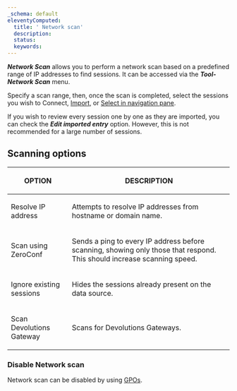 ```yaml
---
_schema: default
eleventyComputed:
  title: ' Network scan'
  description:
  status:
  keywords:
---
```

***Network Scan*** allows you to perform a network scan based on a predefined range of IP addresses to find sessions. It can be accessed via the ***Tool-Network Scan*** menu.

Specify a scan range, then, once the scan is completed, select the sessions you wish to Connect, [Import](/rdm/commands/file/import/network-scan/), or [Select in navigation pane](/rdm/user-interface/navigation-pane/).

If you wish to review every session one by one as they are imported, you can check the ***Edit imported entry*** option. However, this is not recommended for a large number of sessions.

## **Scanning options**

<table><thead><tr><th><p><strong>OPTION</strong></p></th><th><p><strong>DESCRIPTION</strong></p></th></tr></thead><tbody><tr><td><p>Resolve IP address</p></td><td><p>Attempts to resolve IP addresses from hostname or domain name.</p></td></tr><tr><td><p>Scan using ZeroConf</p></td><td><p>Sends a ping to every IP address before scanning, showing only those that respond. This should increase scanning speed.</p></td></tr><tr><td><p>Ignore existing sessions</p></td><td><p>Hides the sessions already present on the data source.</p></td></tr><tr><td><p>Scan Devolutions Gateway</p></td><td><p>Scans for Devolutions Gateways.</p></td></tr></tbody></table>

### Disable Network scan

Network scan can be disabled by using [GPOs](/rdm/kb/rdm-windows/how-to-articles/group-policies/#disable-network-scan).

&nbsp;

&nbsp;